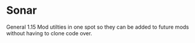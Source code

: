 # Sonar

General 1.15 Mod utilties in one spot so they can be added to future mods without having to clone code over.
